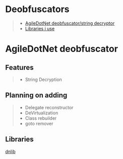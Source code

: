 # Deobfuscators
> - [AgileDotNet deobfuscator/string decryptor](#agiledotnet-deobfuscator)
> - [Libraries i use](#libraries)

# AgileDotNet deobfuscator

## Features

> - String Decryption

## Planning on adding

> - Delegate reconstructor
> - DeVirtualization
> - Class rebuilder
> - goto remover

## Libraries

[dnlib](https://github.com/0xd4d/dnlib)
